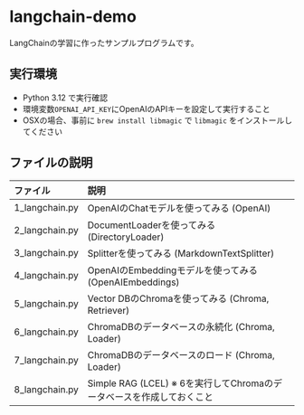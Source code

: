 # langchain-demo

LangChainの学習に作ったサンプルプログラムです。

## 実行環境

* Python 3.12 で実行確認
* 環境変数`OPENAI_API_KEY`にOpenAIのAPIキーを設定して実行すること
* OSXの場合、事前に `brew install libmagic` で `libmagic` をインストールしてください

## ファイルの説明

ファイル | 説明
:--|:--
1_langchain.py | OpenAIのChatモデルを使ってみる (OpenAI)
2_langchain.py | DocumentLoaderを使ってみる (DirectoryLoader)
3_langchain.py | Splitterを使ってみる (MarkdownTextSplitter)
4_langchain.py | OpenAIのEmbeddingモデルを使ってみる (OpenAIEmbeddings)
5_langchain.py | Vector DBのChromaを使ってみる (Chroma, Retriever)
6_langchain.py | ChromaDBのデータベースの永続化 (Chroma, Loader)
7_langchain.py | ChromaDBのデータベースのロード (Chroma, Loader)
8_langchain.py | Simple RAG (LCEL) ※ 6を実行してChromaのデータベースを作成しておくこと


